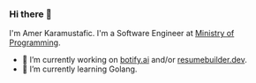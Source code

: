 ### Hi there 👋

I'm Amer Karamustafic. I'm a Software Engineer at [Ministry of Programming](https://github.com/ministryofprogramming).

- 🔭 I’m currently working on [botify.ai](https://www.botify.ai) and/or [resumebuilder.dev](https://www.resumebuilder.dev).
- 🌱 I’m currently learning Golang.
